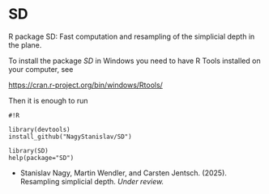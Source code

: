# SD
R package SD: Fast computation and resampling of the simplicial depth in the plane.

To install the package *SD* in Windows you need to have R Tools installed on your computer, see 

https://cran.r-project.org/bin/windows/Rtools/

Then it is enough to run

```
#!R

library(devtools)
install_github("NagyStanislav/SD")

library(SD)
help(package="SD")
```

- Stanislav Nagy, Martin Wendler, and Carsten Jentsch. (2025). Resampling simplicial depth. _Under review._
